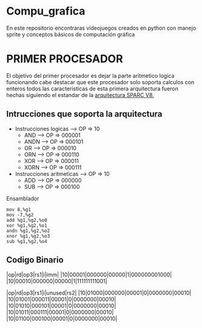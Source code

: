 # Compu_grafica

En este repositorio encontraras videojuegos creados en python
con manejo sprite y conceptos básicos de computación gráfica
# PRIMER PROCESADOR

El objetivo del primer procesador es dejar la parte aritmetico logica funcionando
cabe destacar que este procesador solo soporta  calculos con enteros   todos  las
caracteristicas de esta primera arquitectura fueron hechas siguiendo el  estandar
de la [arquitectura SPARC V8.](http://www.gaisler.com/doc/sparcv8.pdf)

## Intrucciones que soporta la arquitectura

* Instrucciones logicas     --> OP => 10
  * AND   --> OP => 000001
  * ANDN  --> OP => 000101
  * OR    --> OP => 000010
  * ORN   --> OP => 000110
  * XOR   --> OP => 000011
  * XORN  --> OP => 000111
* Instrucciones aritmeticas --> OP => 10
  * ADD   --> OP => 000000
  * SUB   --> OP => 000100

Ensamblador

```assembler
mov 8,%g1
mov -7,%g2
add %g1,%g2,%o0
xor %g1,%g2,%o1
andn %g1,%g2,%o2
xnor %g1,%g2,%o3
sub %g1,%g2,%o4
```
## Codigo Binario

|op|rd|op3|rs1|i|imm|
|10|00001|000000|00000|1|000000001000|
|10|00010|000000|00000|1|111111111001|

|op|rd|op3|rs1|i|unused|rs2|
|10|01000|000000|00001|0|0000000|00010|
|10|01001|000011|00001|0|0000000|00010|
|10|01010|000101|00001|0|0000000|00010|
|10|01011|000111|00001|0|0000000|00010|
|10|01100|000100|00001|0|0000000|00010|

